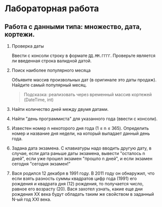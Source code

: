 # Лабораторная работа
## Работа с данными типа: множество, дата, кортежи.

1. Проверка даты

    Ввести с консоли строку в формате `ДД.ММ.ГГГГ`. Проверьте является ли введенная строка валидной датой.

2. Поиск наиболее популярного месяца

    Объявите массив произвольных дат (в оригинале это даты продаж). Найдите самый популярный месяц. 

    >Подсказка: реализовать через временный массив кортежей (DateTime, int)

3. Найти количество дней между двумя датами. 

4. Найти "день программиста" для указанного года (ввести с консоли).

5. Известен номер n некоторого дня года (1 ≤ n ≤ 365). Определить номер и название дня недели, на который
выпадает данный день года.

6. Задана дата экзамена. С клавиатуры надо вводить другую дату, в случае, если дата раньше даты экзамена, вывести "осталось n дней", если уже прошел экзамен "прошло n дней", и если экзамен сегодня "сегодня экзамен!"

7. Вася родился 12 декабря в 1991 году. В 2011 году он обнаружил, что если взять разность суммы квадратов цифр года (1991) его рождения и квадрата дня (12) рождения, то получается число, равное его возрасту (20). Вася захотел узнать, какие еще дни рождения XX века будут обладать таким же свойством в заданный N-ый год XXI века.
